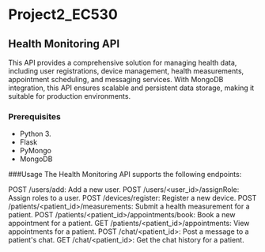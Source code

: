 # Project2_EC530

## Health Monitoring API

This API provides a comprehensive solution for managing health data, including user registrations, device management, health measurements, appointment scheduling, and messaging services. With MongoDB integration, this API ensures scalable and persistent data storage, making it suitable for production environments.

### Prerequisites
- Python 3.
- Flask
- PyMongo
- MongoDB

###Usage
The Health Monitoring API supports the following endpoints:

POST /users/add: Add a new user.
POST /users/<user_id>/assignRole: Assign roles to a user.
POST /devices/register: Register a new device.
POST /patients/<patient_id>/measurements: Submit a health measurement for a patient.
POST /patients/<patient_id>/appointments/book: Book a new appointment for a patient.
GET /patients/<patient_id>/appointments: View appointments for a patient.
POST /chat/<patient_id>: Post a message to a patient's chat.
GET /chat/<patient_id>: Get the chat history for a patient.



